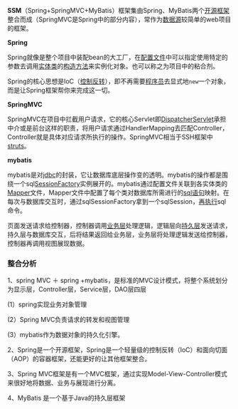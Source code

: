 **SSM**（Spring+SpringMVC+MyBatis）框架集由Spring、MyBatis两个[开源框架](https://baike.baidu.com/item/开源框架/23724803?fromModule=lemma_inlink)整合而成（SpringMVC是Spring中的部分内容），常作为[数据源](https://baike.baidu.com/item/数据源/5198928?fromModule=lemma_inlink)较简单的web项目的框架。

**Spring**

Spring就像是整个项目中装配bean的大工厂，在[配置文件](https://baike.baidu.com/item/配置文件/286550?fromModule=lemma_inlink)中可以指定使用特定的参数去调用[实体类](https://baike.baidu.com/item/实体类/9766323?fromModule=lemma_inlink)的[构造方法](https://baike.baidu.com/item/构造方法/10455265?fromModule=lemma_inlink)来实例化对象。也可以称之为项目中的粘合剂。

Spring的核心思想是IoC（[控制反转](https://baike.baidu.com/item/控制反转/1158025?fromModule=lemma_inlink)），即不再需要[程序员](https://baike.baidu.com/item/程序员/62748?fromModule=lemma_inlink)去显式地`new`一个对象，而是让Spring框架帮你来完成这一切。

**SpringMVC**

SpringMVC在项目中拦截用户请求，它的核心Servlet即[DispatcherServlet](https://baike.baidu.com/item/DispatcherServlet/12740507?fromModule=lemma_inlink)承担中介或是前台这样的职责，将用户请求通过HandlerMapping去匹配Controller，Controller就是具体对应请求所执行的操作。SpringMVC相当于SSH框架中[struts](https://baike.baidu.com/item/struts/485073?fromModule=lemma_inlink)。

**mybatis**

mybatis是对[jdbc](https://baike.baidu.com/item/jdbc/485214?fromModule=lemma_inlink)的封装，它让数据库底层操作变的透明。mybatis的操作都是围绕一个sql[SessionFactory](https://baike.baidu.com/item/SessionFactory/6659145?fromModule=lemma_inlink)实例展开的。mybatis通过配置文件关联到各实体类的[Mapper](https://baike.baidu.com/item/Mapper/17330783?fromModule=lemma_inlink)文件，Mapper文件中配置了每个类对数据库所需进行的[sql语句](https://baike.baidu.com/item/sql语句/5714895?fromModule=lemma_inlink)映射。在每次与数据库交互时，通过sqlSessionFactory拿到一个sqlSession，[再执行](https://baike.baidu.com/item/再执行/8533454?fromModule=lemma_inlink)sql命令。

页面发送请求给控制器，控制器调用[业务层](https://baike.baidu.com/item/业务层/22287753?fromModule=lemma_inlink)处理逻辑，逻辑层向[持久层](https://baike.baidu.com/item/持久层/3584971?fromModule=lemma_inlink)发送请求，持久层与数据库交互，后将结果返回给业务层，业务层将处理逻辑发送给控制器，控制器再调用视图展现数据。 

### 整合分析

1、spring MVC ＋ spring +mybatis，是标准的MVC设计模式，将整个系统划分为显示层，Controller层，Service层，DAO层四层

(1）spring实现业务对象管理

(2）Spring MVC负责请求的转发和视图管理

(3）mybatis作为数据对象的持久化引擎。

2、Spring是一个开源框架，Spring是一个轻量级的控制反转（IoC）和面向切面（AOP）的容器框架，还能更好的让其他框架整合。

3、Spring MVC框架是有一个MVC框架，通过实现Model-View-Controller模式来很好地将数据、业务与展现进行分离。

4、MyBatis 是一个基于Java的持久层框架